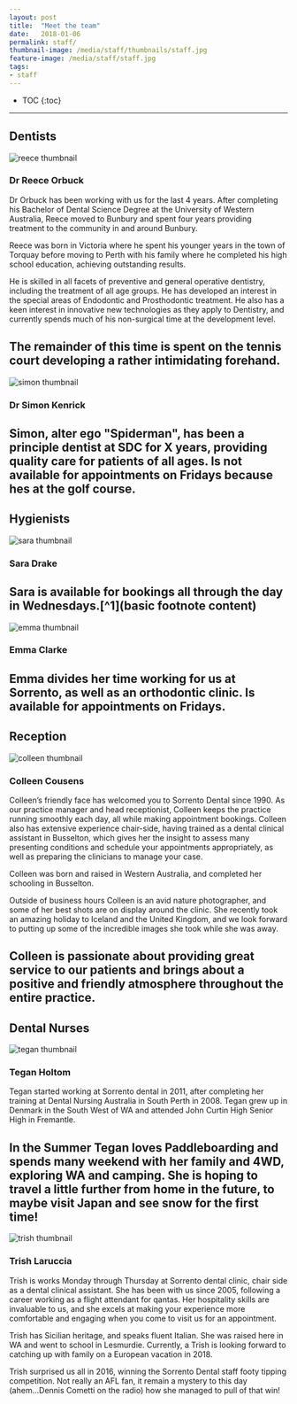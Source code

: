 ```yaml
---
layout: post
title:  "Meet the team"
date:   2018-01-06
permalink: staff/
thumbnail-image: /media/staff/thumbnails/staff.jpg
feature-image: /media/staff/staff.jpg
tags: 
- staff
---
```


* TOC
{:toc}
---

## Dentists

![reece thumbnail](/media/staff/thumbnails/reece.jpg)
### Dr Reece Orbuck
Dr Orbuck has been working with us for the last 4 years. After completing his Bachelor of Dental Science Degree at the University of Western Australia, Reece moved to Bunbury and spent four years providing treatment to the community in and around Bunbury. 

Reece was born in Victoria where he spent his younger years in the town of Torquay before moving to Perth with his family where he completed his high school education, achieving outstanding results. 

He is skilled in all facets of preventive and general operative dentistry, including the treatment of all age groups. He has developed an interest in the special areas of Endodontic and Prosthodontic treatment. He also has a keen interest in innovative new technologies as they apply to Dentistry, and currently spends much of his non-surgical time at the development level. 

The remainder of this time is spent on the tennis court developing a rather intimidating forehand.
---


![simon thumbnail](/media/staff/thumbnails/simon.jpg)
### Dr Simon Kenrick
Simon, alter ego "Spiderman", has been a principle dentist at SDC for X years, providing quality care for patients of all ages. Is not available for appointments on Fridays because hes at the golf course. 
---



## Hygienists

![sara thumbnail](/media/staff/thumbnails/sara.jpg)
### Sara Drake
Sara is available for bookings all through the day in Wednesdays.[^1](basic footnote content)
---

![emma thumbnail](/media/staff/thumbnails/emma.jpg)
### Emma Clarke
Emma divides her time working for us at Sorrento, as well as an orthodontic clinic. Is available for appointments on Fridays.
---


## Reception

![colleen thumbnail](/media/staff/thumbnails/colleen.jpg)
### Colleen Cousens
Colleen’s friendly face has welcomed you to Sorrento Dental since 1990. As our practice manager and head receptionist, Colleen keeps the practice running smoothly each day, all while making appointment bookings. Colleen also has extensive experience chair-side, having trained as a dental clinical assistant in Busselton, which gives her the insight to assess many presenting conditions and schedule your appointments appropriately, as well as preparing the clinicians to manage your case. 

Colleen was born and raised in Western Australia, and completed her schooling in Busselton. 

Outside of business hours Colleen is an avid nature photographer, and some of her best shots are on display around the clinic. She recently took an amazing holiday to Iceland and the United Kingdom, and we look forward to putting up some of the incredible images she took while she was away.

Colleen is passionate about providing great service to our patients and brings about a positive and friendly atmosphere throughout the entire practice.
---



## Dental Nurses

![tegan thumbnail](/media/staff/thumbnails/tegan.jpg)
### Tegan Holtom
Tegan started working at Sorrento dental in 2011, after completing her training at Dental Nursing Australia in South Perth in 2008. Tegan grew up in Denmark in the South West of WA and attended John Curtin High Senior High in Fremantle.

In the Summer Tegan loves Paddleboarding and spends many weekend with her family and 4WD, exploring WA and camping. She is hoping to travel a little further from home in the future, to maybe visit Japan and see snow for the first time!
---

![trish thumbnail](/media/staff/thumbnails/trish.jpg)
### Trish Laruccia
Trish is works Monday through Thursday at Sorrento dental clinic, chair side as a dental clinical assistant. She has been with us since 2005, following a career working as a flight attendant for qantas. Her hospitality skills are invaluable to us, and she excels at making your experience more comfortable and engaging when you come to visit us for an appointment.

Trish has Sicilian heritage, and speaks fluent Italian. She was raised here in WA and went to school in Lesmurdie. Currently, a Trish is looking forward to catching up with family on a European vacation in 2018.

Trish surprised us all in 2016, winning the Sorrento Dental staff footy tipping competition. Not really an AFL fan, it remain a mystery to this day (ahem...Dennis Cometti on the radio) how she managed to pull of that win! 
